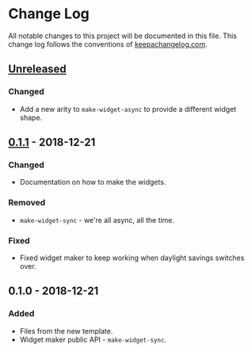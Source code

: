 # Change Log
All notable changes to this project will be documented in this file. This change log follows the conventions of [keepachangelog.com](http://keepachangelog.com/).

## [Unreleased]
### Changed
- Add a new arity to `make-widget-async` to provide a different widget shape.

## [0.1.1] - 2018-12-21
### Changed
- Documentation on how to make the widgets.

### Removed
- `make-widget-sync` - we're all async, all the time.

### Fixed
- Fixed widget maker to keep working when daylight savings switches over.

## 0.1.0 - 2018-12-21
### Added
- Files from the new template.
- Widget maker public API - `make-widget-sync`.

[Unreleased]: https://github.com/your-name/aoc2018/compare/0.1.1...HEAD
[0.1.1]: https://github.com/your-name/aoc2018/compare/0.1.0...0.1.1
